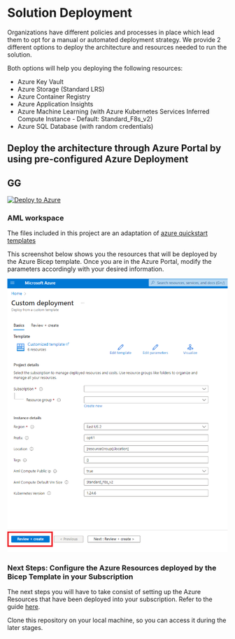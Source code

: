 # Solution Deployment
Organizations have different policies and processes in place which lead them to opt for a manual or automated deployment strategy.
We provide 2 different options to deploy the architecture and resources needed to run the solution.

Both options will help you deploying the following resources:
- Azure Key Vault
- Azure Storage (Standard LRS)
- Azure Container Registry
- Azure Application Insights
- Azure Machine Learning (with Azure Kubernetes Services Inferred Compute Instance - Default: Standard_F8s_v2)
- Azure SQL Database (with random credentials)

## Deploy the architecture through Azure Portal by using pre-configured Azure Deployment


## GG
[![Deploy to Azure](https://aka.ms/deploytoazurebutton)](https://portal.azure.com/#create/Microsoft.Template/uri/https%3A%2F%2Fraw.githubusercontent.com%2Fgallogiulia%2FMSUS_SC_Accelerator%2Fmain%2Fdeployment%2Fazuredeploy.json)


### AML workspace

The files included in this project are an adaptation of [azure quickstart templates](https://github.com/Azure/azure-quickstart-templates/tree/master/quickstarts/microsoft.machinelearningservices/machine-learning-end-to-end-secure)

This screenshot below shows you the resources that will be deployed by the Azure Bicep template. Once you are in the Azure Portal, modify the parameters accordingly with your desired information.

![](assets/images/azure-deployment.png)


### Next Steps: Configure the Azure Resources deployed by the Bicep Template in your Subscription

The next steps you will have to take consist of setting up the Azure Resources that have been deployed into your subscription. Refer to the guide [here](user_deployment_assets\README.md).

Clone this repository on your local machine, so you can access it during the later stages.
